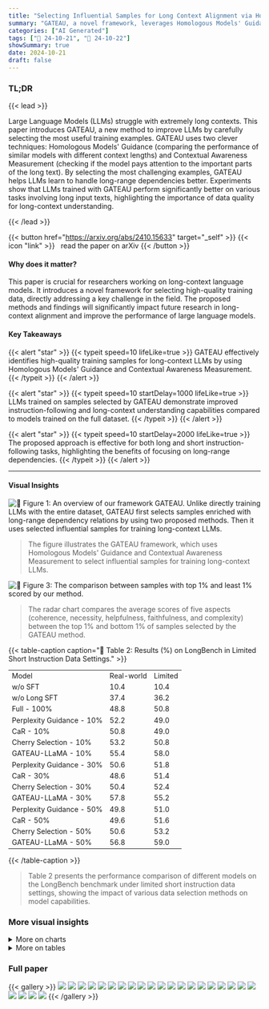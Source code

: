 ```yaml
---
title: "Selecting Influential Samples for Long Context Alignment via Homologous Models' Guidance and Contextual Awareness Measurement"
summary: "GATEAU, a novel framework, leverages Homologous Models' Guidance and Contextual Awareness Measurement to identify influential samples for enhanced long-context alignment in LLMs, boosting performance ..."
categories: ["AI Generated"]
tags: ["🔖 24-10-21", "🤗 24-10-22"]
showSummary: true
date: 2024-10-21
draft: false
---
```


### TL;DR


{{< lead >}}

Large Language Models (LLMs) struggle with extremely long contexts. This paper introduces GATEAU, a new method to improve LLMs by carefully selecting the most useful training examples.  GATEAU uses two clever techniques: Homologous Models' Guidance (comparing the performance of similar models with different context lengths) and Contextual Awareness Measurement (checking if the model pays attention to the important parts of the long text). By selecting the most challenging examples, GATEAU helps LLMs learn to handle long-range dependencies better. Experiments show that LLMs trained with GATEAU perform significantly better on various tasks involving long input texts, highlighting the importance of data quality for long-context understanding.

{{< /lead >}}


{{< button href="https://arxiv.org/abs/2410.15633" target="_self" >}}
{{< icon "link" >}} &nbsp; read the paper on arXiv
{{< /button >}}

#### Why does it matter?
This paper is crucial for researchers working on long-context language models. It introduces a novel framework for selecting high-quality training data, directly addressing a key challenge in the field.  The proposed methods and findings will significantly impact future research in long-context alignment and improve the performance of large language models.
#### Key Takeaways

{{< alert "star" >}}
{{< typeit speed=10 lifeLike=true >}} GATEAU effectively identifies high-quality training samples for long-context LLMs by using Homologous Models' Guidance and Contextual Awareness Measurement. {{< /typeit >}}
{{< /alert >}}

{{< alert "star" >}}
{{< typeit speed=10 startDelay=1000 lifeLike=true >}} LLMs trained on samples selected by GATEAU demonstrate improved instruction-following and long-context understanding capabilities compared to models trained on the full dataset. {{< /typeit >}}
{{< /alert >}}

{{< alert "star" >}}
{{< typeit speed=10 startDelay=2000 lifeLike=true >}} The proposed approach is effective for both long and short instruction-following tasks, highlighting the benefits of focusing on long-range dependencies. {{< /typeit >}}
{{< /alert >}}

------
#### Visual Insights



![](figures/figures_3_0.png "🔼 Figure 1: An overview of our framework GATEAU. Unlike directly training LLMs with the entire dataset, GATEAU first selects samples enriched with long-range dependency relations by using two proposed methods. Then it uses selected influential samples for training long-context LLMs.")

> The figure illustrates the GATEAU framework, which uses Homologous Models' Guidance and Contextual Awareness Measurement to select influential samples for training long-context LLMs.





![](charts/charts_9_0.png "🔼 Figure 3: The comparison between samples with top 1% and least 1% scored by our method.")

> The radar chart compares the average scores of five aspects (coherence, necessity, helpfulness, faithfulness, and complexity) between the top 1% and bottom 1% of samples selected by the GATEAU method.





{{< table-caption caption="🔽 Table 2: Results (%) on LongBench in Limited Short Instruction Data Settings." >}}
<br><table id='4' style='font-size:14px'><tr><td>Model</td><td>Real-world</td><td>Limited</td></tr><tr><td>w/o SFT</td><td>10.4</td><td>10.4</td></tr><tr><td>w/o Long SFT</td><td>37.4</td><td>36.2</td></tr><tr><td>Full - 100%</td><td>48.8</td><td>50.8</td></tr><tr><td>Perplexity Guidance - 10%</td><td>52.2</td><td>49.0</td></tr><tr><td>CaR - 10%</td><td>50.8</td><td>49.0</td></tr><tr><td>Cherry Selection - 10%</td><td>53.2</td><td>50.8</td></tr><tr><td>GATEAU-LLaMA - 10%</td><td>55.4</td><td>58.0</td></tr><tr><td>Perplexity Guidance - 30%</td><td>50.6</td><td>51.8</td></tr><tr><td>CaR - 30%</td><td>48.6</td><td>51.4</td></tr><tr><td>Cherry Selection - 30%</td><td>50.4</td><td>52.4</td></tr><tr><td>GATEAU-LLaMA - 30%</td><td>57.8</td><td>55.2</td></tr><tr><td>Perplexity Guidance - 50%</td><td>49.8</td><td>51.0</td></tr><tr><td>CaR - 50%</td><td>49.6</td><td>51.6</td></tr><tr><td>Cherry Selection - 50%</td><td>50.6</td><td>53.2</td></tr><tr><td>GATEAU-LLaMA - 50%</td><td>56.8</td><td>59.0</td></tr></table>{{< /table-caption >}}

> Table 2 presents the performance comparison of different models on the LongBench benchmark under limited short instruction data settings, showing the impact of various data selection methods on model capabilities.



### More visual insights



<details>
<summary>More on charts
</summary>


![](charts/charts_10_0.png "🔼 Figure 4: Average score (%) under different context lengths on LongBench.")

> The chart displays the average scores achieved by different models across various context lengths on the LongBench benchmark, comparing the performance of models trained with different amounts of data selected by the proposed method and baselines.


![](charts/charts_10_1.png "🔼 Figure 5: Human evaluation in two settings.")

> The chart displays the results of a human evaluation comparing the performance of models trained with different percentages of the dataset in both real-world and limited short instruction data settings.


![](charts/charts_22_0.png "🔼 Figure 6: Results (%) on LongBench-Chat with different hyperparameter α in Eq. (6).")

> The bar chart displays the performance of the GATEAU-LLaMA-50% model on the LongBench-Chat benchmark across different values of the hyperparameter α in real-world and limited short instruction data settings.


![](charts/charts_22_1.png "🔼 Figure 6: Results (%) on LongBench-Chat with different hyperparameter α in Eq. (6).")

> The chart displays the performance of GATEAU-LLAMA-50% on LongBench-Chat under real-world and limited short instruction data settings with varying hyperparameter α values in equation 6.


</details>



<details>
<summary>More on tables
</summary>


{{< table-caption caption="🔽 Table 4: Results (%) on MT-Bench in both Real-world and Limited Short Instruction Data Settings." >}}
<br><table id='4' style='font-size:14px'><tr><td>Model</td><td>Real-world</td><td>Limited</td></tr><tr><td>w/o SFT</td><td>34.6</td><td>34.6</td></tr><tr><td>w/o Long SFT</td><td>53.7</td><td>50.5</td></tr><tr><td>Full - 100%</td><td>54.3</td><td>47.7</td></tr><tr><td>Perplexity Guidance - 10%</td><td>56.1</td><td>50.9</td></tr><tr><td>CaR - 10%</td><td>54.9</td><td>49.9</td></tr><tr><td>Cherry Selection - 10%</td><td>56.8</td><td>47.6</td></tr><tr><td>GATEAU-LLaMA - 10%</td><td>58.6</td><td>53.4</td></tr><tr><td>Perplexity Guidance - 30%</td><td>55.0</td><td>50.2</td></tr><tr><td>CaR - 30%</td><td>54.3</td><td>48.6</td></tr><tr><td>Cherry Selection - 30%</td><td>54.3</td><td>45.8</td></tr><tr><td>GATEAU-LLaMA - 30%</td><td>58.8</td><td>52.9</td></tr><tr><td>Perplexity Guidance - 50%</td><td>55.9</td><td>49.2</td></tr><tr><td>CaR - 50%</td><td>54.7</td><td>51.2</td></tr><tr><td>Cherry Selection - 50%</td><td>56.3</td><td>49.6</td></tr><tr><td>GATEAU-LLaMA - 50%</td><td>57.3</td><td>54.2</td></tr></table>{{< /table-caption >}}

> Table 4 presents the performance of various models on the MT-Bench benchmark, comparing results in real-world and limited short instruction data settings.


{{< table-caption caption="🔽 Table 5: Results (%) of ablation study and scalability test." >}}
<table id='1' style='font-size:16px'><tr><td rowspan="2">Model</td><td colspan="3">LongBench</td><td>LongBench-Chat</td><td colspan="3">MT-Bench</td></tr><tr><td>Single-Doc QA</td><td>Multi-Doc QA</td><td>Summarization</td><td>Avg</td><td>First-turn</td><td>Second-turn</td><td>Avg</td></tr><tr><td colspan="8">Real-world Settings</td></tr><tr><td>GATEAU-LLaMA - 13B- 50%</td><td>40.2</td><td>27.1</td><td>25.7</td><td>61.4</td><td>66.8</td><td>55.3</td><td>61.1</td></tr><tr><td>-w/o Data Selection (i.e., Full - 100%)</td><td>33.6</td><td>16.7</td><td>24.4</td><td>59.4</td><td>66.0</td><td>54.1</td><td>59.6</td></tr><tr><td>GATEAU-LLaMA - 7B- 50%</td><td>38.9</td><td>25.8</td><td>25.5</td><td>56.8</td><td>64.1</td><td>50.4</td><td>57.3</td></tr><tr><td>-w/o Contextual Awareness Measurement</td><td>38.4</td><td>24.3</td><td>25.1</td><td>53.2</td><td>61.7</td><td>51.5</td><td>56.6</td></tr><tr><td>-w/o Homologous Models' Guidance</td><td>38.6</td><td>24.5</td><td>24.9</td><td>52.8</td><td>63.1</td><td>49.3</td><td>56.3</td></tr><tr><td>-w/o Data Selection (i.e., Full - 100%)</td><td>36.1</td><td>22.3</td><td>23.8</td><td>48.8</td><td>60.0</td><td>48.7</td><td>54.3</td></tr><tr><td colspan="8">Limited Short Instruction Data Settings</td></tr><tr><td>GATEAU-LLaMA - 13B- 50%</td><td>32.1</td><td>19.1</td><td>25.3</td><td>62.6</td><td>66.0</td><td>51.5</td><td>58.8</td></tr><tr><td>-w/o Data Selection (i.e., Full - 100%)</td><td>30.4</td><td>17.8</td><td>24.5</td><td>54.2</td><td>61.0</td><td>49.8</td><td>55.4</td></tr><tr><td>GATEAU-LLaMA - 7B - 50%</td><td>31.0</td><td>18.1</td><td>25.3</td><td>59.0</td><td>64.2</td><td>44.1</td><td>54.2</td></tr><tr><td>-w/o Contextual Awareness Measurement</td><td>28.5</td><td>17.5</td><td>24.7</td><td>53.2</td><td>61.3</td><td>42.4</td><td>51.8</td></tr><tr><td>-w/o Homologous Models' Guidance</td><td>28.7</td><td>17.3</td><td>24.6</td><td>54.4</td><td>56.1</td><td>45.0</td><td>50.6</td></tr><tr><td>-w/o Data Selection (i.e., Full - 100%)</td><td>27.2</td><td>16.1</td><td>24.5</td><td>50.8</td><td>54.5</td><td>40.9</td><td>47.7</td></tr></table>{{< /table-caption >}}

> Table 5 presents the ablation study and scalability test results, showing the impact of removing key components of GATEAU and the effect of scaling up the model size.


{{< table-caption caption="🔽 Table 1: Results (%) on LongBench in Real-world Settings. We use the ID to represent the dataset in LongBench, e.g., 1-1 is the ID of NarrativeQA dataset. More details can be found in Appendix C.2." >}}
<table id='1' style='font-size:14px'><tr><td>Dataset</td><td>ID</td><td>Source</td><td>Avg len</td><td>Auto Metric</td><td>Language</td><td>#data</td></tr><tr><td>Single-Document QA</td><td></td><td></td><td></td><td></td><td></td><td></td></tr><tr><td>NarrativeQA</td><td>1-1</td><td>Literature, Film</td><td>18,409</td><td>F1</td><td>English</td><td>200</td></tr><tr><td>Qasper</td><td>1-2</td><td>Science</td><td>3,619</td><td>F1</td><td>English</td><td>200</td></tr><tr><td>MultiFieldQA-en</td><td>1-3</td><td>Multi-field</td><td>4,559</td><td>F1</td><td>English</td><td>150</td></tr><tr><td>MultiFieldQA-zh</td><td>1-4</td><td>Multi-field</td><td>6,701</td><td>F1</td><td>Chinese</td><td>200</td></tr><tr><td>Multi-Document QA</td><td></td><td></td><td></td><td></td><td></td><td></td></tr><tr><td>HotpotQA</td><td>2-1</td><td>Wikipedia</td><td>9,151</td><td>F1</td><td>English</td><td>200</td></tr><tr><td>2WikiMultihopQA</td><td>2-2</td><td>Wikipedia</td><td>4,887</td><td>F1</td><td>English</td><td>200</td></tr><tr><td>MuSiQue</td><td>2-3</td><td>Wikipedia</td><td>11,214</td><td>F1</td><td>English</td><td>200</td></tr><tr><td>DuReader</td><td>2-4</td><td>Baidu Search</td><td>15,768</td><td>Rouge-L</td><td>Chinese</td><td>200</td></tr><tr><td>Summarization</td><td></td><td></td><td></td><td></td><td></td><td></td></tr><tr><td>GovReport</td><td>3-1</td><td>Government report</td><td>8,734</td><td>Rouge-L</td><td>English</td><td>200</td></tr><tr><td>QMSum</td><td>3-2</td><td>Meeting</td><td>10,614</td><td>Rouge-L</td><td>English</td><td>200</td></tr><tr><td>MultiNews</td><td>3-3</td><td>News</td><td>2,113</td><td>Rouge-L</td><td>English</td><td>200</td></tr><tr><td>VCSUM</td><td>3-4</td><td>Meeting</td><td>15,380</td><td>Rouge-L</td><td>Chinese</td><td>200</td></tr></table>{{< /table-caption >}}

> Table 1 presents the performance results of different models on the LongBench benchmark in real-world settings, comparing various data selection methods and their impact on instruction following and long context understanding.


{{< table-caption caption="🔽 Table 7: Detailed results (%) of MT-Bench." >}}
<table id='1' style='font-size:14px'><tr><td>Model</td><td>First-turn</td><td>Second-turn</td><td>Writing</td><td>Roleplay</td><td>Reasoning</td><td>Math</td><td>Coding</td><td>Extraction</td><td>STEM</td><td>Humanities</td></tr><tr><td colspan="11">Real-world Settings</td></tr><tr><td>w/o SFT</td><td>43.5</td><td>25.6</td><td>44.5</td><td>44.0</td><td>35.0</td><td>16.5</td><td>18.0</td><td>28.0</td><td>42.0</td><td>48.8</td></tr><tr><td>w/o Long SFT</td><td>60.0</td><td>47.4</td><td>73.8</td><td>72.0</td><td>44.0</td><td>22.0</td><td>25.5</td><td>42.5</td><td>63.0</td><td>86.5</td></tr><tr><td>Full - 100%</td><td>60.0</td><td>48.7</td><td>78.5</td><td>70.3</td><td>45.5</td><td>19.0</td><td>29.0</td><td>42.0</td><td>67.5</td><td>83.0</td></tr><tr><td>Perplexity Guidance - 10%</td><td>63.1</td><td>48.9</td><td>68.7</td><td>67.0</td><td>43.5</td><td>26.5</td><td>33.2</td><td>50.5</td><td>69.8</td><td>88.5</td></tr><tr><td>CaR - 10%</td><td>59.8</td><td>50.0</td><td>76.5</td><td>75.3</td><td>44.5</td><td>24.5</td><td>24.8</td><td>43.5</td><td>64.2</td><td>84.9</td></tr><tr><td>Cherry Selection - 10%</td><td>63.0</td><td>50.5</td><td>74.5</td><td>73.8</td><td>42.3</td><td>25.0</td><td>32.5</td><td>48.3</td><td>70.3</td><td>87.5</td></tr><tr><td>GATEAU-LLaMA - 10%</td><td>63.1</td><td>54.1</td><td>73.8</td><td>79.2</td><td>43.8</td><td>26.5</td><td>27.8</td><td>46.0</td><td>77.0</td><td>94.8</td></tr><tr><td>Perplexity Guidance - 30%</td><td>62.1</td><td>47.8</td><td>69.0</td><td>63.7</td><td>46.0</td><td>28.0</td><td>28.4</td><td>49.0</td><td>72.5</td><td>82.2</td></tr><tr><td>CaR - 30%</td><td>60.0</td><td>48.6</td><td>79.3</td><td>77.0</td><td>38.5</td><td>21.0</td><td>19.8</td><td>44.0</td><td>71.9</td><td>83.0</td></tr><tr><td>Cherry Selection - 30%</td><td>61.6</td><td>47.0</td><td>68.2</td><td>71.5</td><td>39.8</td><td>22.0</td><td>26.3</td><td>50.8</td><td>69.3</td><td>88.4</td></tr><tr><td>GATEAU-LLaMA - 30%</td><td>64.1</td><td>50.4</td><td>78.0</td><td>73.5</td><td>42.0</td><td>24.5</td><td>29.5</td><td>46.8</td><td>73.8</td><td>92.1</td></tr><tr><td>Perplexity Guidance - 50%</td><td>62.3</td><td>49.6</td><td>79.0</td><td>71.0</td><td>47.3</td><td>24.5</td><td>28.0</td><td>42.0</td><td>69.5</td><td>86.3</td></tr><tr><td>CaR - 50%</td><td>61.6</td><td>47.9</td><td>74.0</td><td>77.3</td><td>39.0</td><td>21.5</td><td>24.5</td><td>42.0</td><td>67.8</td><td>91.8</td></tr><tr><td>Cherry Selection - 50%</td><td>62.9</td><td>49.6</td><td>77.8</td><td>76.2</td><td>48.3</td><td>22.5</td><td>30.5</td><td>35.8</td><td>68.2</td><td>91.5</td></tr><tr><td>GATEAU-LLaMA - 50%</td><td>64.1</td><td>50.4</td><td>78.0</td><td>73.5</td><td>42.0</td><td>24.5</td><td>29.5</td><td>46.8</td><td>73.8</td><td>92.1</td></tr><tr><td colspan="11">Limited Short Instruction Data Settings</td></tr><tr><td>w/o SFT</td><td>43.5</td><td>25.6</td><td>44.5</td><td>44.0</td><td>35.0</td><td>16.5</td><td>18.0</td><td>28.0</td><td>42.0</td><td>48.8</td></tr><tr><td>w/o Long SFT</td><td>56.4</td><td>44.5</td><td>66.3</td><td>65.8</td><td>46.5</td><td>21.0</td><td>23.5</td><td>38.3</td><td>63.5</td><td>79.1</td></tr><tr><td>Full - 100%</td><td>54.5</td><td>40.9</td><td>65.8</td><td>56.0</td><td>35.5</td><td>21.0</td><td>23.5</td><td>34.0</td><td>67.5</td><td>78.3</td></tr><tr><td>Perplexity Guidance - 10%</td><td>61.9</td><td>39.5</td><td>73.8</td><td>61.8</td><td>39.3</td><td>27.5</td><td>29.1</td><td>47.1</td><td>58.5</td><td>72.3</td></tr><tr><td>CaR - 10%</td><td>59.3</td><td>40.3</td><td>66.5</td><td>64.3</td><td>49.3</td><td>21.5</td><td>26.3</td><td>28.8</td><td>62.0</td><td>80.5</td></tr><tr><td>Cherry Selection - 10%</td><td>53.0</td><td>42.3</td><td>56.8</td><td>72.3</td><td>39.5</td><td>17.0</td><td>26.5</td><td>34.8</td><td>59.3</td><td>75.3</td></tr><tr><td>GATEAU-LLaMA - 10%</td><td>62.2</td><td>44.6</td><td>69.9</td><td>67.5</td><td>39.8</td><td>24.0</td><td>27.5</td><td>50.7</td><td>66.3</td><td>83.0</td></tr><tr><td>Perplexity Guidance - 30%</td><td>58.9</td><td>41.4</td><td>69.4</td><td>68.0</td><td>37.0</td><td>28.5</td><td>28.9</td><td>47.8</td><td>57.8</td><td>64.8</td></tr><tr><td>CaR - 30%</td><td>52.8</td><td>44.3</td><td>67.0</td><td>66.5</td><td>37.3</td><td>25.0</td><td>24.8</td><td>28.5</td><td>68.5</td><td>71.0</td></tr><tr><td>Cherry Selection - 30%</td><td>54.8</td><td>36.6</td><td>67.5</td><td>57.5</td><td>34.0</td><td>19.5</td><td>20.4</td><td>35.5</td><td>63.5</td><td>69.7</td></tr><tr><td>GATEAU-LLaMA - 30%</td><td>62.0</td><td>43.7</td><td>62.0</td><td>65.7</td><td>45.4</td><td>27.5</td><td>31.7</td><td>41.7</td><td>71.7</td><td>72.0</td></tr><tr><td>Perplexity Guidance - 50%</td><td>57.6</td><td>40.9</td><td>59.5</td><td>74.5</td><td>41.0</td><td>25.0</td><td>26.0</td><td>37.3</td><td>55.3</td><td>75.3</td></tr><tr><td>CaR - 50%</td><td>58.3</td><td>44.1</td><td>70.0</td><td>67.2</td><td>43.3</td><td>25.5</td><td>30.5</td><td>28.5</td><td>71.5</td><td>73.5</td></tr><tr><td>Cherry Selection - 50%</td><td>57.7</td><td>41.4</td><td>70.0</td><td>63.2</td><td>37.5</td><td>18.3</td><td>26.3</td><td>43.9</td><td>61.1</td><td>76.5</td></tr><tr><td>GATEAU-LLaMA - 50%</td><td>64.2</td><td>44.1</td><td>61.5</td><td>67.0</td><td>46.3</td><td>28.0</td><td>31.4</td><td>47.0</td><td>65.8</td><td>84.3</td></tr></table>{{< /table-caption >}}

> Table 7 presents a detailed breakdown of the MT-Bench results, showing the performance of various models across different tasks and settings.


{{< table-caption caption="🔽 Table 8: Further exploration of Homologous Model's Guidance." >}}
<table id='1' style='font-size:14px'><tr><td rowspan="2">Model</td><td colspan="3">LongBench</td><td>LongBench-Chat</td><td colspan="3">MT-Bench</td></tr><tr><td>Single-Doc QA</td><td>Multi-Doc QA</td><td>Summarization</td><td>Avg</td><td>First-turn</td><td>Second-turn</td><td>Avg</td></tr><tr><td colspan="8">Real-world Settings</td></tr><tr><td>GATEAU-LLaMA - 50%</td><td>38.9</td><td>25.8</td><td>25.5</td><td>56.8</td><td>64.1</td><td>50.4</td><td>57.3</td></tr><tr><td>-w/o Extended Context Windows</td><td>38.1</td><td>25.4</td><td>25.6</td><td>55.8</td><td>63.7</td><td>50.6</td><td>57.1</td></tr><tr><td>-w/o Norm in Eq. (2)</td><td>37.5</td><td>24.1</td><td>25.3</td><td>56.2</td><td>64.1</td><td>50.4</td><td>57.3</td></tr><tr><td>Homologous Model's Guidance</td><td>38.4</td><td>24.3</td><td>25.1</td><td>53.2</td><td>61.7</td><td>51.5</td><td>56.6</td></tr><tr><td>Perplexity Guidance</td><td>37.9</td><td>23.4</td><td>25.4</td><td>49.8</td><td>62.3</td><td>49.6</td><td>55.9</td></tr><tr><td>Non-Homologous Model's Guidance</td><td>37.2</td><td>23.2</td><td>24.8</td><td>48.2</td><td>59.2</td><td>49.3</td><td>54.3</td></tr><tr><td colspan="8">Limited Short Instruction Data Settings</td></tr><tr><td>GATEAU-LLaMA - 50%</td><td>31.0</td><td>18.1</td><td>25.3</td><td>59.0</td><td>64.2</td><td>44.1</td><td>54.2</td></tr><tr><td>-w/o Extended Context Windows</td><td>29.2</td><td>18.8</td><td>25.2</td><td>57.6</td><td>60.2</td><td>44.0</td><td>52.1</td></tr><tr><td>-w/⌀ Norm in Eq. (2)</td><td>29.7</td><td>18.7</td><td>24.9</td><td>55.2</td><td>62.0</td><td>40.1</td><td>51.1</td></tr><tr><td>Homologous Model's Guidance</td><td>28.5</td><td>17.5</td><td>24.7</td><td>53.2</td><td>61.3</td><td>42.4</td><td>51.8</td></tr><tr><td>Perplexity Guidance</td><td>28.3</td><td>16.8</td><td>24.7</td><td>51.0</td><td>57.6</td><td>40.9</td><td>49.2</td></tr><tr><td>Non-Homologous Model's Guidance</td><td>28.7</td><td>16.8</td><td>24.8</td><td>50.2</td><td>60.1</td><td>40.3</td><td>50.2</td></tr></table>{{< /table-caption >}}

> Table 8 presents the ablation study results on three benchmarks to further explore the impact of the Homologous Model's Guidance.


</details>


### Full paper

{{< gallery >}}
<img src="paper_images/1.png" class="grid-w50 md:grid-w33 xl:grid-w25" />
<img src="paper_images/2.png" class="grid-w50 md:grid-w33 xl:grid-w25" />
<img src="paper_images/3.png" class="grid-w50 md:grid-w33 xl:grid-w25" />
<img src="paper_images/4.png" class="grid-w50 md:grid-w33 xl:grid-w25" />
<img src="paper_images/5.png" class="grid-w50 md:grid-w33 xl:grid-w25" />
<img src="paper_images/6.png" class="grid-w50 md:grid-w33 xl:grid-w25" />
<img src="paper_images/7.png" class="grid-w50 md:grid-w33 xl:grid-w25" />
<img src="paper_images/8.png" class="grid-w50 md:grid-w33 xl:grid-w25" />
<img src="paper_images/9.png" class="grid-w50 md:grid-w33 xl:grid-w25" />
<img src="paper_images/10.png" class="grid-w50 md:grid-w33 xl:grid-w25" />
<img src="paper_images/11.png" class="grid-w50 md:grid-w33 xl:grid-w25" />
<img src="paper_images/12.png" class="grid-w50 md:grid-w33 xl:grid-w25" />
<img src="paper_images/13.png" class="grid-w50 md:grid-w33 xl:grid-w25" />
<img src="paper_images/14.png" class="grid-w50 md:grid-w33 xl:grid-w25" />
<img src="paper_images/15.png" class="grid-w50 md:grid-w33 xl:grid-w25" />
<img src="paper_images/16.png" class="grid-w50 md:grid-w33 xl:grid-w25" />
<img src="paper_images/17.png" class="grid-w50 md:grid-w33 xl:grid-w25" />
<img src="paper_images/18.png" class="grid-w50 md:grid-w33 xl:grid-w25" />
<img src="paper_images/19.png" class="grid-w50 md:grid-w33 xl:grid-w25" />
<img src="paper_images/20.png" class="grid-w50 md:grid-w33 xl:grid-w25" />
<img src="paper_images/21.png" class="grid-w50 md:grid-w33 xl:grid-w25" />
<img src="paper_images/22.png" class="grid-w50 md:grid-w33 xl:grid-w25" />
<img src="paper_images/23.png" class="grid-w50 md:grid-w33 xl:grid-w25" />
<img src="paper_images/24.png" class="grid-w50 md:grid-w33 xl:grid-w25" />
{{< /gallery >}}
